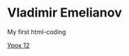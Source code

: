 

# Vladimir Emelianov
My first html-coding

[Урок 12](https://iwillown.github.io/superman/ "My very first html-coding")
